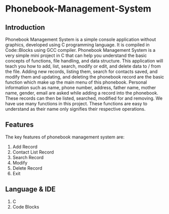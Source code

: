 # Phonebook-Management-System

## Introduction
Phonebook Management System is a simple console application without graphics, developed using C programming language.
It is compiled in Code::Blocks using GCC compiler.
Phonebook Management System is a very simple mini project in C that can help you understand the basic concepts of functions, file handling, and data structure. This application will teach you how to add, list, search, modify or edit, and delete data to / from the file.
Adding new records, listing them, search for contacts saved, and modify them and updating, and deleting the phonebook record are the basic function which make up the main menu of this phonebook. 
Personal information such as name, phone number, address, father name, mother name, gender, email are asked while adding a record into the phonebook. These records can then be listed, searched, modified for and removing. 
We have use many functions in this project. These functions are easy to understand as their name only signifies their respective operations. 

## Features 
The key features of phonebook management system are: 
1. Add Record 
2. Contact List Record 
3. Search Record
4. Modify 
5. Delete Record
6. Exit 

## Language & IDE
1. C
2. Code Blocks
